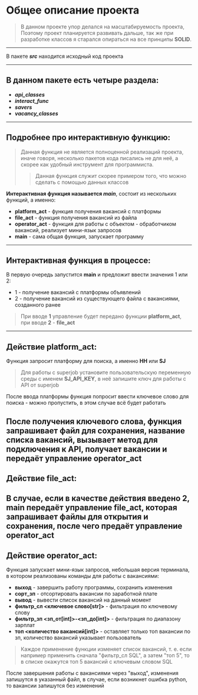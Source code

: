 Общее описание проекта
======================
>В данном проекте упор делался на масштабируемость проекта,
>Поэтому проект планируется развивать дальше,
>так же при разработке классов я старался опираться на все принципы **SOLID**.
---
В пакете ***src*** находится исходный код проекта

---

**В данном пакете есть четыре раздела:**
-
+ ***api_classes***
+ ***interact_func***
+ ***savers***
+ ***vacancy_classes***
---
Подробнее про интерактивную функцию:
---
>Данная функция не является полноценной реализаций проекта, иначе говоря, несколько пакетов
> кода писались не для неё, а скорее как удобный инструмент для программиста.
>>Данная функция служит скорее примером того, что можно сделать с помощью данных классов
> 
**Интерактивная функция называется ***main*****, состоит из нескольких функций, а именно:
+ **platform_act** - функция получения вакансий с платформы
+ **file_act** - функция получения вакансий из файла
+ **operator_act** - функция для работы с объектом - обработчиком вакансий, реализует мини-язык запросов
+ **main** - сама общая функция, запускает программу
---
Интерактивная функция в процессе:
---
В первую очередь запустится **main** и предложит ввести значения 1 или 2:
+ 1 - получение вакансий с платформы объявлений
+ 2 - получение вакансий из существующего файла с вакансиями, созданного ранее

>При вводе **1** управление будет передано функции **platform_act**,\
> при вводе **2** - **file_act**
---
Действие **platform_act**:
---
Функция запросит платформу для поиска, а именно **HH** или **SJ**
>Для работы с superjob установите пользовательскую переменную среды с именем **SJ_API_KEY**,
> в неё запишите ключ для работы с API от superjob

После ввода платформы функция попросит ввести ключевое слово для поиска - можно пропустить,
в этом случае всё будет работать

После получения ключевого слова, функция запрашивает файл для сохранения, название списка вакансий,
вызывает метод для подключения к API, получает вакансии и передаёт управление **operator_act**
---
Действие file_act:
---
В случае, если в качестве действия введено **2**, **main** передаёт управление **file_act**, 
которая запрашивает файлы для открытия и сохранения, после чего предаёт управление **operator_act**
---
Действие operator_act:
---
Функция запускает мини-язык запросов, небольшая версия терминала, в котором реализованы команды для
работы с вакансиями:
+ **выход** - завершить работу программы, сохранить изменения
+ **сорт_зп** - отсортировать вакансии по заработной плате
+ **вывод** - вывести список вакансий на данный момент
+ **фильтр_сл <ключевое слово[str]>** - фильтрация по ключевому слову
+ **фильтр_зп <зп_от[int]>-<зп_до[int]>** - фильтрация по диапазону зарплат
+ **топ <количество вакансий[int]>** - оставляет только топ вакансии по зп, количество вакансий указывает пользователь
>Каждое применение функции изменяет список вакансий, т. е. если например применить сначала "фильтр_сл SQL", а затем
> "топ 5", то в списке окажутся топ 5 вакансий c ключевым словом SQL

После завершения работы с вакансиями через "выход", изменения запишутся в указанный файл, в случае, если 
возникнет ошибка python, то вакансии запишутся без изменений
